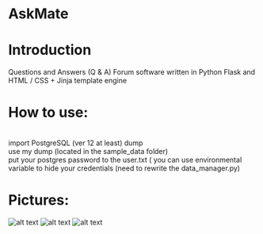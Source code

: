 # AskMate 



<h1>Introduction</h1>
Questions and Answers (Q & A) Forum software written in Python Flask and HTML / CSS + Jinja template engine

<h1>How to use:</h1>
<br>import PostgreSQL (ver 12 at least) dump
<br>use my dump (located in the sample_data folder)
<br>put your postgres password to the user.txt ( you can use environmental variable to hide your credentials (need to rewrite the data_manager.py)
<h1>Pictures:</h1>

![alt text](https://i.imgur.com/kiXQv3L.png)
![alt text](https://i.imgur.com/6OMZTkd.png)
![alt text](https://i.imgur.com/2vF12Qo.png)

